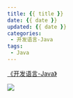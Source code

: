 ```yaml
---
title: {{ title }}
date: {{ date }}
updated: {{ date }}
categories:
 - 开发语言-Java
tags: 
 - Java
---
```


[《开发语言-Java》](/categories/开发语言-Java/)

<!-- more -->

[![](/images/flea-framework.png)](https://github.com/Huazie/flea-framework)